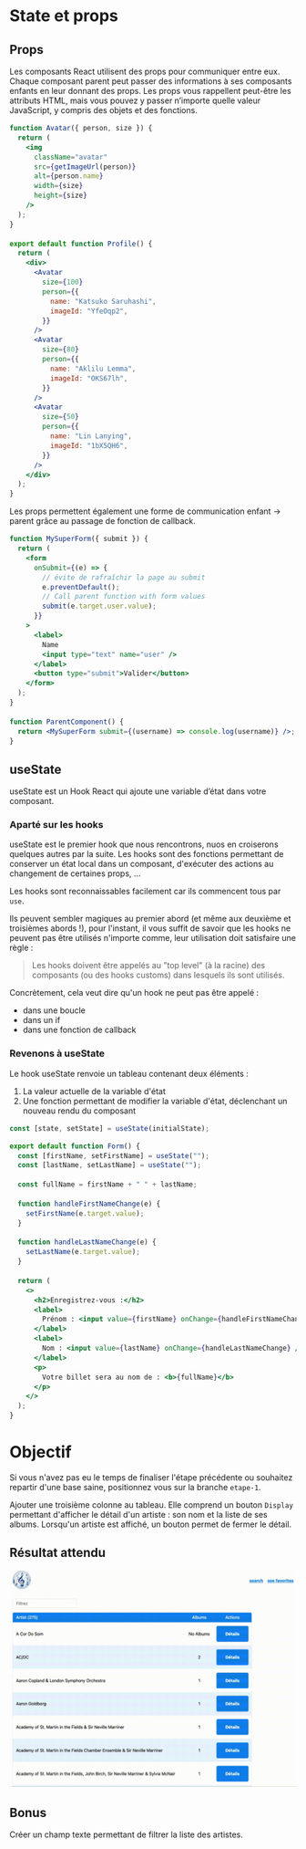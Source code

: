 # State et props

## Props

Les composants React utilisent des props pour communiquer entre eux. Chaque composant parent peut passer des informations à ses composants enfants en leur donnant des props. Les props vous rappellent peut-être les attributs HTML, mais vous pouvez y passer n’importe quelle valeur JavaScript, y compris des objets et des fonctions.

```jsx
function Avatar({ person, size }) {
  return (
    <img
      className="avatar"
      src={getImageUrl(person)}
      alt={person.name}
      width={size}
      height={size}
    />
  );
}

export default function Profile() {
  return (
    <div>
      <Avatar
        size={100}
        person={{
          name: "Katsuko Saruhashi",
          imageId: "YfeOqp2",
        }}
      />
      <Avatar
        size={80}
        person={{
          name: "Aklilu Lemma",
          imageId: "OKS67lh",
        }}
      />
      <Avatar
        size={50}
        person={{
          name: "Lin Lanying",
          imageId: "1bX5QH6",
        }}
      />
    </div>
  );
}
```

Les props permettent également une forme de communication enfant -> parent grâce au passage de fonction de callback.

```jsx
function MySuperForm({ submit }) {
  return (
    <form
      onSubmit={(e) => {
        // évite de rafraîchir la page au submit
        e.preventDefault();
        // Call parent function with form values
        submit(e.target.user.value);
      }}
    >
      <label>
        Name
        <input type="text" name="user" />
      </label>
      <button type="submit">Valider</button>
    </form>
  );
}

function ParentComponent() {
  return <MySuperForm submit={(username) => console.log(username)} />;
}
```

## useState

useState est un Hook React qui ajoute une variable d’état dans votre composant.

### Aparté sur les hooks

useState est le premier hook que nous rencontrons, nuos en croiserons quelques autres par la suite. Les hooks sont des fonctions permettant de conserver un état local dans un composant, d'exécuter des actions au changement de certaines props, ...

Les hooks sont reconnaissables facilement car ils commencent tous par `use`.

Ils peuvent sembler magiques au premier abord (et même aux deuxième et troisièmes abords !), pour l'instant, il vous suffit de savoir que les hooks ne peuvent pas être utilisés n'importe comme, leur utilisation doit satisfaire une règle :

> Les hooks doivent être appelés au "top level" (à la racine) des composants (ou des hooks customs) dans lesquels ils sont utilisés.

Concrètement, cela veut dire qu'un hook ne peut pas être appelé :

- dans une boucle
- dans un if
- dans une fonction de callback

### Revenons à useState

Le hook useState renvoie un tableau contenant deux éléments :

1. La valeur actuelle de la variable d'état
2. Une fonction permettant de modifier la variable d'état, déclenchant un nouveau rendu du composant

```js
const [state, setState] = useState(initialState);
```

```jsx
export default function Form() {
  const [firstName, setFirstName] = useState("");
  const [lastName, setLastName] = useState("");

  const fullName = firstName + " " + lastName;

  function handleFirstNameChange(e) {
    setFirstName(e.target.value);
  }

  function handleLastNameChange(e) {
    setLastName(e.target.value);
  }

  return (
    <>
      <h2>Enregistrez-vous :</h2>
      <label>
        Prénom : <input value={firstName} onChange={handleFirstNameChange} />
      </label>
      <label>
        Nom : <input value={lastName} onChange={handleLastNameChange} />
      </label>
      <p>
        Votre billet sera au nom de : <b>{fullName}</b>
      </p>
    </>
  );
}
```

# Objectif

Si vous n'avez pas eu le temps de finaliser l'étape précédente ou souhaitez repartir d'une base saine, positionnez vous sur la branche `etape-1`.

Ajouter une troisième colonne au tableau. Elle comprend un bouton `Display` permettant d'afficher le détail d'un artiste : son nom et la liste de ses albums.
Lorsqu'un artiste est affiché, un bouton permet de fermer le détail.

## Résultat attendu

![resultat-etape-1](../assets/img/resultat-etape-2.gif)

## Bonus

Créer un champ texte permettant de filtrer la liste des artistes.
